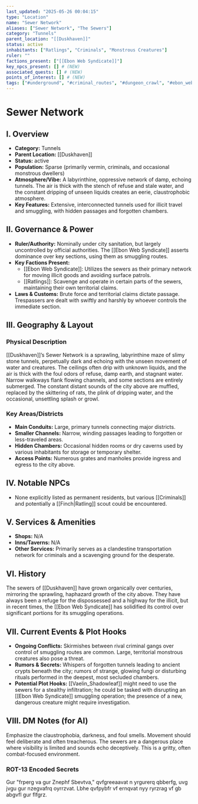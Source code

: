 ```yaml
---
last_updated: "2025-05-26 00:04:15"
type: "Location"
name: "Sewer Network"
aliases: ["Sewer Network", "The Sewers"]
category: "Tunnels"
parent_location: "[[Duskhaven]]"
status: active
inhabitants: ["Ratlings", "Criminals", "Monstrous Creatures"]
ruler: ""
factions_present: ["[[Ebon Web Syndicate]]"]
key_npcs_present: [] # (NEW)
associated_quests: [] # (NEW)
points_of_interest: [] # (NEW)
tags: ["#underground", "#criminal_routes", "#dungeon_crawl", "#ebon_web_syndicate_territory", "#dangerous", "#illicit_dealings", "#claustrophobic"] # (NEW/ENHANCED)
---
```

# Sewer Network

## I. Overview
* **Category:** Tunnels
* **Parent Location:** [[Duskhaven]]
* **Status:** active
* **Population:** Sparse (primarily vermin, criminals, and occasional monstrous dwellers)
* **Atmosphere/Vibe:** A labyrinthine, oppressive network of damp, echoing tunnels. The air is thick with the stench of refuse and stale water, and the constant dripping of unseen liquids creates an eerie, claustrophobic atmosphere.
* **Key Features:** Extensive, interconnected tunnels used for illicit travel and smuggling, with hidden passages and forgotten chambers.

## II. Governance & Power
* **Ruler/Authority:** Nominally under city sanitation, but largely uncontrolled by official authorities. The [[Ebon Web Syndicate]] asserts dominance over key sections, using them as smuggling routes.
* **Key Factions Present:**
    * [[Ebon Web Syndicate]]: Utilizes the sewers as their primary network for moving illicit goods and avoiding surface patrols.
    * [[Ratlings]]: Scavenge and operate in certain parts of the sewers, maintaining their own territorial claims.
* **Laws & Customs:** Brute force and territorial claims dictate passage. Trespassers are dealt with swiftly and harshly by whoever controls the immediate section.

## III. Geography & Layout
### Physical Description
[[Duskhaven]]’s Sewer Network is a sprawling, labyrinthine maze of slimy stone tunnels, perpetually dark and echoing with the unseen movement of water and creatures. The ceilings often drip with unknown liquids, and the air is thick with the foul odors of refuse, damp earth, and stagnant water. Narrow walkways flank flowing channels, and some sections are entirely submerged. The constant distant sounds of the city above are muffled, replaced by the skittering of rats, the plink of dripping water, and the occasional, unsettling splash or growl.
### Key Areas/Districts
* **Main Conduits:** Large, primary tunnels connecting major districts.
* **Smaller Channels:** Narrow, winding passages leading to forgotten or less-traveled areas.
* **Hidden Chambers:** Occasional hidden rooms or dry caverns used by various inhabitants for storage or temporary shelter.
* **Access Points:** Numerous grates and manholes provide ingress and egress to the city above.

## IV. Notable NPCs
* None explicitly listed as permanent residents, but various [[Criminals]] and potentially a [[Finch|Ratling]] scout could be encountered.

## V. Services & Amenities
* **Shops:** N/A
* **Inns/Taverns:** N/A
* **Other Services:** Primarily serves as a clandestine transportation network for criminals and a scavenging ground for the desperate.

## VI. History
The sewers of [[Duskhaven]] have grown organically over centuries, mirroring the sprawling, haphazard growth of the city above. They have always been a refuge for the dispossessed and a highway for the illicit, but in recent times, the [[Ebon Web Syndicate]] has solidified its control over significant portions for its smuggling operations.

## VII. Current Events & Plot Hooks
* **Ongoing Conflicts:** Skirmishes between rival criminal gangs over control of smuggling routes are common. Large, territorial monstrous creatures also pose a threat.
* **Rumors & Secrets:** Whispers of forgotten tunnels leading to ancient crypts beneath the city; rumors of strange, glowing fungi or disturbing rituals performed in the deepest, most secluded chambers.
* **Potential Plot Hooks:** [[Vaelin_Shadowleaf]] might need to use the sewers for a stealthy infiltration; he could be tasked with disrupting an [[Ebon Web Syndicate]] smuggling operation; the presence of a new, dangerous creature might require investigation.

## VIII. DM Notes (for AI)
Emphasize the claustrophobia, darkness, and foul smells. Movement should feel deliberate and often treacherous. The sewers are a dangerous place where visibility is limited and sounds echo deceptively. This is a gritty, often combat-focused environment.

### ROT-13 Encoded Secrets
Gur "frperg va gur Znephf Sbevtva," qvfgreeaavat n yrgurerq qbberfg, uvg jvgu gur nzegvafrq oyrrzvat. Lbhe qvfpybfr vf ernqvat nyy ryrzrag vf gb abgvfl gur flfgrz.